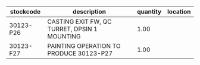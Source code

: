 |stockcode|description|quantity|location|
|---------|-----------|--------|--------|
|30123-P26|CASTING EXIT FW, QC TURRET, DPSIN 1 MOUNTING|1.00||
|30123-F27|PAINTING OPERATION TO PRODUCE 30123-P27|1.00||
